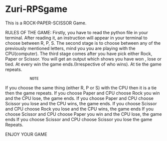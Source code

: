 # Zuri-RPSgame
This is a ROCK-PAPER-SCISSOR Game.

RULES OF THE GAME:
Firstly, you have to read the python file in your terminal.
After reading it, an instruction will appear in your terminal to choose between R, P, S.
The second stage is to choose between any of the previously mentioned letters, mind you you are playing with the CPU(computer).
The third stage comes after you have pick either Rock, Paper or Scissor. You will get an output which shows you have won , lose or tied.
At every win the game ends.(Irrespective of who wins).
At tie the game repeats.

               NOTE
If you choose the same thing (either R, P or S) with the CPU then it is a tie then the game repeats. 
If you choose Paper and CPU choose Rock you win and the CPU lose, the game ends.
If you choose Paper and CPU choose Scissor you lose and the CPU wins, the game ends.
If you choose Scissor and CPU choose Rock you lose and the CPU wins, the game ends
If you choose Scissor and CPU choose Paper you win and the CPU lose, the game ends
If you choose Scissor and CPU choose Scissor you lose the game Repeats.



ENJOY YOUR GAME
